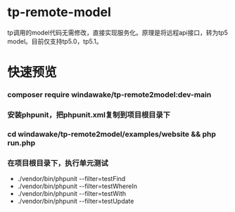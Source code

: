 # tp-remote-model
tp调用的model代码无需修改，直接实现服务化。原理是将远程api接口，转为tp5 model。目前仅支持tp5.0，tp5.1。

# 快速预览

### composer require windawake/tp-remote2model:dev-main

### 安装phpunit，把phpunit.xml复制到项目根目录下

### cd windawake/tp-remote2model/examples/website && php run.php

### 在项目根目录下，执行单元测试
- ./vendor/bin/phpunit --filter=testFind
- ./vendor/bin/phpunit --filter=testWhereIn
- ./vendor/bin/phpunit --filter=testWith
- ./vendor/bin/phpunit --filter=testUpdate
